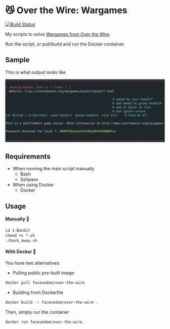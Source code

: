 # :smirk_cat: Over the Wire: Wargames
[![Build Status](https://travis-ci.com/facevedom/over-the-wire.svg?branch=master)](https://travis-ci.com/facevedom/over-the-wire)

My scripts to solve [Wargames from Over the Wire](http://overthewire.org/wargames/).

Run the script, or pull/build and run the Docker container.

## Sample
This is what output looks like

![sample output](sample.png)

## Requirements
- When running the main script manually
  - Bash
  - Sshpass
- When using  Docker
  - Docker  

## Usage

#### Manually :metal:
```
cd 1-Bandit
chmod +x *.sh
./hack_away.sh
```


#### With Docker :whale2:
You have two alternatives:

- Pulling public pre-built image
```bash
docker pull facevedom/over-the-wire
```

- Building from Dockerfile
```bash
docker build -t facevedom/over-the-wire .
```

Then, simply run the container
```bash
docker run facevedom/over-the-wire
```